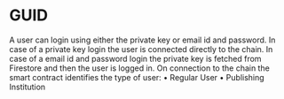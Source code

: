 # GUID

A user can login using either the private key or email id and password. In case of
a private key login the user is connected directly to the chain. In case of a email
id and password login the private key is fetched from Firestore and then the user is
logged in.
On connection to the chain the smart contract identifies the type of user:
• Regular User
• Publishing Institution
